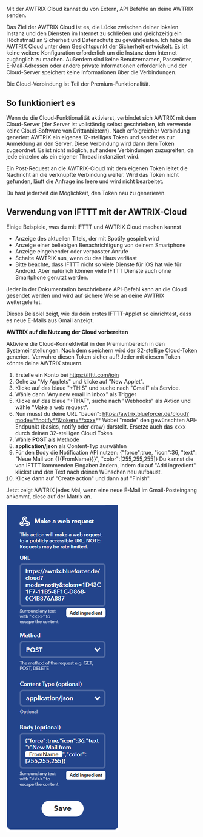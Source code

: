 Mit der AWTRIX Cloud kannst du von Extern, API Befehle an deine AWTRIX senden.  
  
Das Ziel der AWTRIX Cloud ist es, die Lücke zwischen deiner lokalen Instanz und den Diensten im Internet zu schließen und gleichzeitig ein Höchstmaß an Sicherheit und Datenschutz zu gewährleisten. Ich habe die AWTRIX Cloud unter dem Gesichtspunkt der Sicherheit entwickelt. Es ist keine weitere Konfiguration erforderlich um die Instanz dem Internet zugänglich zu machen. Außerdem sind keine Benutzernamen, Passwörter, E-Mail-Adressen oder andere private Informationen erforderlich und der Cloud-Server speichert keine Informationen über die Verbindungen.  
  
Die Cloud-Verbindung ist Teil der Premium-Funktionalität.

## So funktioniert es

Wenn du die Cloud-Funktionalität aktivierst, verbindet sich AWTRIX mit dem Cloud-Server (der Server ist vollständig selbst geschrieben, ich verwende keine Cloud-Software von Drittanbietern). Nach erfolgreicher Verbindung generiert AWTRIX ein eigenes 12-stelliges Token und sendet es zur Anmeldung an den Server. Diese Verbindung wird dann dem Token zugeordnet. Es ist nicht möglich, auf andere Verbindungen zuzugreifen, da jede einzelne als ein eigener Thread instanziiert wird.

Ein Post-Request an die AWTRIX-Cloud mit dem eigenen Token leitet die Nachricht an die verknüpfte Verbindung weiter. Wird das Token nicht gefunden, läuft die Anfrage ins leere und wird nicht bearbeitet.

Du hast jederzeit die Möglichkeit, den Token neu zu generieren. 


## Verwendung von IFTTT mit der AWTRIX-Cloud

Einige Beispiele, was du mit IFTTT und AWTRIX Cloud machen kannst

- Anzeige des aktuellen Titels, der mit Spotify gespielt wird
- Anzeige einer beliebigen Benachrichtigung von deinem Smartphone
- Anzeige eingehender oder verpasster Anrufe
- Schalte  AWTRIX aus, wenn du das Haus verlässt
- Bitte beachte, dass IFTTT nicht so viele Dienste für iOS hat wie für Android. Aber natürlich können viele IFTTT Dienste auch ohne Smartphone genutzt werden.


Jeder in der Dokumentation beschriebene API-Befehl kann an die Cloud gesendet werden und wird auf sichere Weise an deine AWTRIX weitergeleitet.

Dieses Beispiel zeigt, wie du dein erstes IFTTT-Applet so einrichtest, dass es neue E-Mails aus Gmail anzeigt.

**AWTRIX auf die Nutzung der Cloud vorbereiten**

Aktiviere die Cloud-Konnektivität in den Premiumbereich in den Systemeinstellungen.
Nach dem speichern wird der 32-stellige Cloud-Token generiert. Verwahre diesen Token sicher auf! Jeder mit diesem Token könnte deine AWTRIX steuern.

   1. Erstelle ein Konto bei https://ifttt.com/join
   2. Gehe zu "My Applets" und klicke auf "New Applet".
   3. Klicke auf das blaue "+THIS" und suche nach "Gmail" als Service.
   4. Wähle dann "Any new email in inbox" als Trigger
   5. Klicke auf das blaue "+THAT", suche nach "Webhooks" als Aktion und wähle "Make a web request".
   6. Nun musst du deine URL "bauen":
    https://awtrix.blueforcer.de/cloud?mode=**notify**&token=**xxxx**
    Wobei "mode" den gewünschten API-Endpunkt (basics, notify oder draw) darstellt. Ersetze auch das xxxx durch deinen 32-stelligen Cloud Token
   7. Wähle **POST** als Methode
   8. **application/json** als Content-Typ auswählen
   9. Für den Body die Notification API nutzen:
    {"force":true, "icon":36, "text": "Neue Mail von {{{FromName}}}", "color":[255,255,255]}
    Du kannst die von IFTTT kommenden Eingaben ändern, indem du auf "Add ingredient" klickst und den Text nach deinen Wünschen neu aufbaust.
   10. Klicke dann auf "Create action" und dann auf "Finish".

Jetzt zeigt AWTRIX jedes Mal, wenn eine neue E-Mail im Gmail-Posteingang ankommt, diese auf der Matrix an.

![AWTRIX Pro](\assets\ifttt.png)